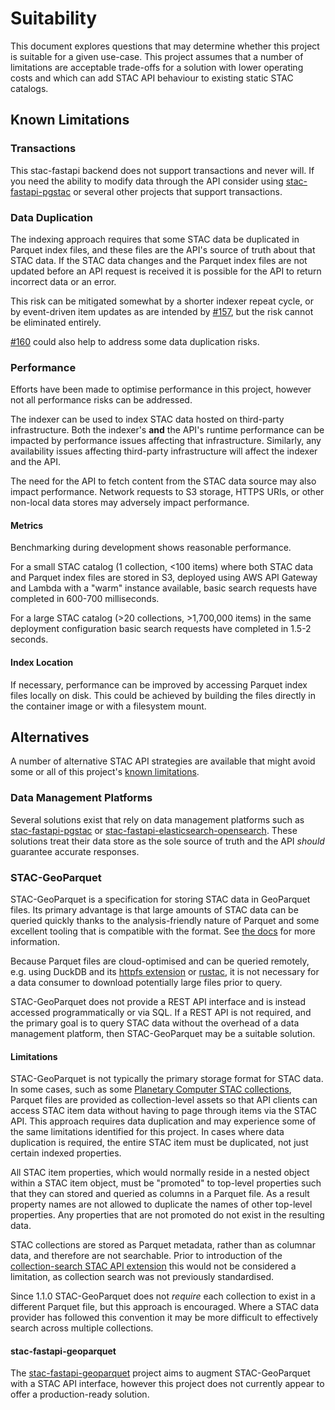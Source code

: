 # Suitability

This document explores questions that may determine whether this project is suitable for a given use-case. This project assumes that a number of limitations are acceptable trade-offs for a solution with lower operating costs and which can add STAC API behaviour to existing static STAC catalogs.

## Known Limitations

### Transactions

This stac-fastapi backend does not support transactions and never will. If you need the ability to modify data through the API consider using [stac-fastapi-pgstac](https://github.com/stac-utils/stac-fastapi-pgstac) or several other projects that support transactions.

### Data Duplication

The indexing approach requires that some STAC data be duplicated in Parquet index files, and these files are the API's source of truth about that STAC data. If the STAC data changes and the Parquet index files are not updated before an API request is received it is possible for the API to return incorrect data or an error.

This risk can be mitigated somewhat by a shorter indexer repeat cycle, or by event-driven item updates as are intended by [#157](https://github.com/sparkgeo/STAC-API-Serverless/issues/157), but the risk cannot be eliminated entirely.

[#160](https://github.com/sparkgeo/STAC-API-Serverless/issues/160) could also help to address some data duplication risks.

### Performance

Efforts have been made to optimise performance in this project, however not all performance risks can be addressed.

The indexer can be used to index STAC data hosted on third-party infrastructure. Both the indexer's **and** the API's runtime performance can be impacted by performance issues affecting that infrastructure. Similarly, any availability issues affecting third-party infrastructure will affect the indexer and the API.

The need for the API to fetch content from the STAC data source may also impact performance. Network requests to S3 storage, HTTPS URIs, or other non-local data stores may adversely impact performance.

#### Metrics

Benchmarking during development shows reasonable performance.

For a small STAC catalog (1 collection, <100 items) where both STAC data and Parquet index files are stored in S3, deployed using AWS API Gateway and Lambda with a "warm" instance available, basic search requests have completed in 600-700 milliseconds.

For a large STAC catalog (>20 collections, >1,700,000 items) in the same deployment configuration basic search requests have completed in 1.5-2 seconds.

#### Index Location

If necessary, performance can be improved by accessing Parquet index files locally on disk. This could be achieved by building the files directly in the container image or with a filesystem mount.

## Alternatives

A number of alternative STAC API strategies are available that might avoid some or all of this project's [known limitations](#known-limitations).

### Data Management Platforms

Several solutions exist that rely on data management platforms such as [stac-fastapi-pgstac](https://github.com/stac-utils/stac-fastapi-pgstac) or [stac-fastapi-elasticsearch-opensearch](https://github.com/stac-utils/stac-fastapi-elasticsearch-opensearch). These solutions treat their data store as the sole source of truth and the API _should_ guarantee accurate responses.

### STAC-GeoParquet

STAC-GeoParquet is a specification for storing STAC data in GeoParquet files. Its primary advantage is that large amounts of STAC data can be queried quickly thanks to the analysis-friendly nature of Parquet and some excellent tooling that is compatible with the format. See [the docs](https://stac-utils.github.io/stac-geoparquet/latest/) for more information.

Because Parquet files are cloud-optimised and can be queried remotely, e.g. using DuckDB and its [httpfs extension](https://duckdb.org/docs/stable/core_extensions/httpfs/overview.html) or [rustac](https://stac-utils.github.io/rustac/), it is not necessary for a data consumer to download potentially large files prior to query.

STAC-GeoParquet does not provide a REST API interface and is instead accessed programmatically or via SQL. If a REST API is not required, and the primary goal is to query STAC data without the overhead of a data management platform, then STAC-GeoParquet may be a suitable solution.

#### Limitations

STAC-GeoParquet is not typically the primary storage format for STAC data. In some cases, such as some [Planetary Computer STAC collections](https://planetarycomputer.microsoft.com/api/stac/v1/collections/3dep-seamless), Parquet files are provided as collection-level assets so that API clients can access STAC item data without having to page through items via the STAC API. This approach requires data duplication and may experience some of the same limitations identified for this project. In cases where data duplication is required, the entire STAC item must be duplicated, not just certain indexed properties.

All STAC item properties, which would normally reside in a nested object within a STAC item object, must be "promoted" to top-level properties such that they can stored and queried as columns in a Parquet file. As a result property names are not allowed to duplicate the names of other top-level properties. Any properties that are not promoted do not exist in the resulting data.

STAC collections are stored as Parquet metadata, rather than as columnar data, and therefore are not searchable. Prior to introduction of the [collection-search STAC API extension](https://github.com/stac-api-extensions/collection-search) this would not be considered a limitation, as collection search was not previously standardised.

Since 1.1.0 STAC-GeoParquet does not _require_ each collection to exist in a different Parquet file, but this approach is encouraged. Where a STAC data provider has followed this convention it may be more difficult to effectively search across multiple collections.

#### stac-fastapi-geoparquet

The [stac-fastapi-geoparquet](https://pypi.org/project/stac-fastapi-geoparquet/) project aims to augment STAC-GeoParquet with a STAC API interface, however this project does not currently appear to offer a production-ready solution.
